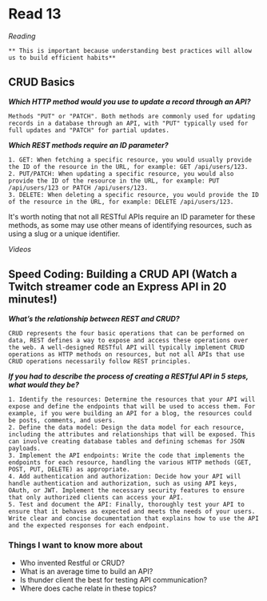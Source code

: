 # Read 13

*Reading*

	** This is important because understanding best practices will allow us to build efficient habits**

## CRUD Basics

***Which HTTP method would you use to update a record through an API?***

	Methods "PUT" or "PATCH". Both methods are commonly used for updating records in a database through an API, with "PUT" typically used for full updates and "PATCH" for partial updates.

***Which REST methods require an ID parameter?***

    1. GET: When fetching a specific resource, you would usually provide the ID of the resource in the URL, for example: GET /api/users/123.
    2. PUT/PATCH: When updating a specific resource, you would also provide the ID of the resource in the URL, for example: PUT /api/users/123 or PATCH /api/users/123.
    3. DELETE: When deleting a specific resource, you would provide the ID of the resource in the URL, for example: DELETE /api/users/123.
It's worth noting that not all RESTful APIs require an ID parameter for these methods, as some may use other means of identifying resources, such as using a slug or a unique identifier.

*Videos*

## Speed Coding: Building a CRUD API (Watch a Twitch streamer code an Express API in 20 minutes!)

***What’s the relationship between REST and CRUD?***

	CRUD represents the four basic operations that can be performed on data, REST defines a way to expose and access these operations over the web. A well-designed RESTful API will typically implement CRUD operations as HTTP methods on resources, but not all APIs that use CRUD operations necessarily follow REST principles.

***If you had to describe the process of creating a RESTful API in 5 steps, what would they be?***

    1. Identify the resources: Determine the resources that your API will expose and define the endpoints that will be used to access them. For example, if you were building an API for a blog, the resources could be posts, comments, and users.
    2. Define the data model: Design the data model for each resource, including the attributes and relationships that will be exposed. This can involve creating database tables and defining schemas for JSON payloads.
    3. Implement the API endpoints: Write the code that implements the endpoints for each resource, handling the various HTTP methods (GET, POST, PUT, DELETE) as appropriate.
    4. Add authentication and authorization: Decide how your API will handle authentication and authorization, such as using API keys, OAuth, or JWT. Implement the necessary security features to ensure that only authorized clients can access your API.
    5. Test and document the API: Finally, thoroughly test your API to ensure that it behaves as expected and meets the needs of your users. Write clear and concise documentation that explains how to use the API and the expected responses for each endpoint.

### Things I want to know more about

- Who invented Restful or CRUD?
- What is an average time to build an API?
- Is thunder client the best for testing API communication?
- Where does cache relate in these topics?
